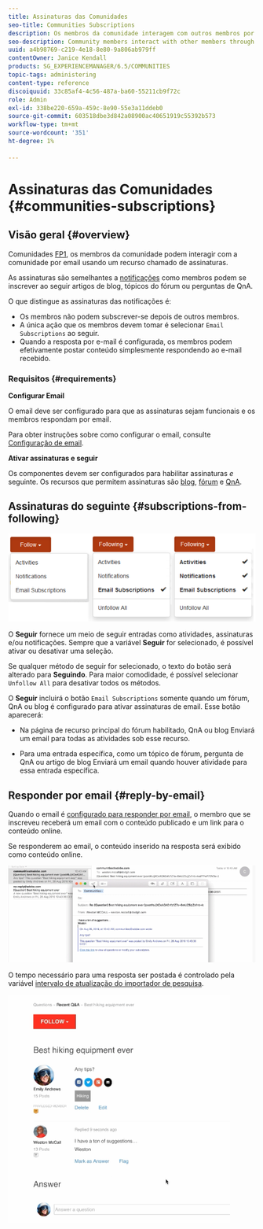 ```yaml
---
title: Assinaturas das Comunidades
seo-title: Communities Subscriptions
description: Os membros da comunidade interagem com outros membros por email
seo-description: Community members interact with other members through email
uuid: a4b98769-c219-4e18-8e80-9a806ab979ff
contentOwner: Janice Kendall
products: SG_EXPERIENCEMANAGER/6.5/COMMUNITIES
topic-tags: administering
content-type: reference
discoiquuid: 33c85af4-4c56-487a-ba60-55211cb9f72c
role: Admin
exl-id: 338be220-659a-459c-8e90-55e3a11ddeb0
source-git-commit: 603518dbe3d842a08900ac40651919c55392b573
workflow-type: tm+mt
source-wordcount: '351'
ht-degree: 1%

---
```


# Assinaturas das Comunidades {#communities-subscriptions}

## Visão geral {#overview}

Comunidades [FP1](deploy-communities.md#latestfeaturepack), os membros da comunidade podem interagir com a comunidade por email usando um recurso chamado de assinaturas.

As assinaturas são semelhantes a [notificações](notifications.md) como membros podem se inscrever ao seguir artigos de blog, tópicos do fórum ou perguntas de QnA.

O que distingue as assinaturas das notificações é:

* Os membros não podem subscrever-se depois de outros membros.
* A única ação que os membros devem tomar é selecionar `Email Subscriptions` ao seguir.
* Quando a resposta por e-mail é configurada, os membros podem efetivamente postar conteúdo simplesmente respondendo ao e-mail recebido.

### Requisitos {#requirements}

**Configurar Email**

O email deve ser configurado para que as assinaturas sejam funcionais e os membros respondam por email.

Para obter instruções sobre como configurar o email, consulte [Configuração de email](email.md).

**Ativar assinaturas e seguir**

Os componentes devem ser configurados para habilitar assinaturas *e* seguinte. Os recursos que permitem assinaturas são [blog](blog-feature.md), [fórum](forum.md) e [QnA](working-with-qna.md).

## Assinaturas do seguinte {#subscriptions-from-following}

![subscription-following](assets/subscription-following.png)

O **Seguir** fornece um meio de seguir entradas como atividades, assinaturas e/ou notificações. Sempre que a variável **Seguir** for selecionado, é possível ativar ou desativar uma seleção.

Se qualquer método de seguir for selecionado, o texto do botão será alterado para **Seguindo**. Para maior comodidade, é possível selecionar `Unfollow All` para desativar todos os métodos.

O **Seguir** incluirá o botão `Email Subscriptions` somente quando um fórum, QnA ou blog é configurado para ativar assinaturas de email. Esse botão aparecerá:

* Na página de recurso principal do fórum habilitado, QnA ou blog Enviará um email para todas as atividades sob esse recurso.

* Para uma entrada específica, como um tópico de fórum, pergunta de QnA ou artigo de blog Enviará um email quando houver atividade para essa entrada específica.

## Responder por email {#reply-by-email}

Quando o email é [configurado para responder por email](email.md#configure-polling-importer), o membro que se inscreveu receberá um email com o conteúdo publicado e um link para o conteúdo online.

Se responderem ao email, o conteúdo inserido na resposta será exibido como conteúdo online.

![email-reply](assets/email-reply.png)

O tempo necessário para uma resposta ser postada é controlado pela variável [intervalo de atualização do importador de pesquisa](email.md#configure-polling-importer).

![QA](assets/qa.png)
